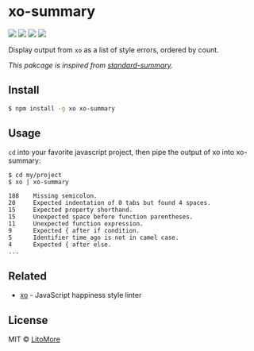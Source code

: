# xo-summary

[![](https://img.shields.io/travis/LitoMore/xo-summary/master.svg)](https://travis-ci.org/LitoMore/xo-summary)
[![](https://img.shields.io/npm/v/xo-summary.svg)](https://www.npmjs.com/package/xo-summary)
[![](https://img.shields.io/npm/l/xo-summary.svg)](https://github.com/LitoMore/xo-summary/blob/master/LICENSE)
[![](https://img.shields.io/badge/code_style-XO-5ed9c7.svg)](https://github.com/sindresorhus/xo)

Display output from `xo` as a list of style errors, ordered by count.

*This pakcage is inspired from [standard-summary](https://github.com/zeke/standard-summary).*

## Install

```bash
$ npm install -g xo xo-summary
```

## Usage

`cd` into your favorite javascript project, then pipe the output of xo into xo-summary:

```
$ cd my/project
$ xo | xo-summary

188    Missing semicolon.
20     Expected indentation of 0 tabs but found 4 spaces.
15     Expected property shorthand.
15     Unexpected space before function parentheses.
11     Unexpected function expression.
9      Expected { after if condition.
5      Identifier time_ago is not in camel case.
4      Expected { after else.
...
```

## Related

- [xo](https://github.com/sindresorhus/xo) - JavaScript happiness style linter

## License

MIT © [LitoMore](https://github.com/LitoMore)
